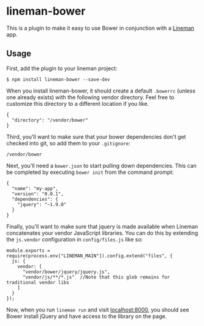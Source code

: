 # lineman-bower

This is a plugin to make it easy to use Bower in conjunction with a
[Lineman](http://linemanjs.com) app.

## Usage

First, add the plugin to your lineman project:

```
$ npm install lineman-bower --save-dev
```

When you install lineman-bower, it should create a default `.bowerrc` (unless one already exists) with the following
vendor directory. Feel free to customize this directory to a different location if you like.

```
{
  "directory": "/vendor/bower"
}
```

Third, you'll want to make sure that your bower dependencies don't get checked
into git, so add them to your `.gitignore`:

```
/vendor/bower
```

Next, you'll need a `bower.json` to start pulling down dependencies. This can be completed by executing `bower init`
from the command prompt:

```
{
  "name": "my-app",
  "version": "0.0.1",
  "dependencies": {
    "jquery": "~1.9.0"
  }
}
```

Finally, you'll want to make sure that jquery is made available when Lineman
concatenates your vendor JavaScript libraries. You can do this by extending the
`js.vendor` configuration in `config/files.js` like so:

```
module.exports = require(process.env["LINEMAN_MAIN"]).config.extend("files", {
  js: {
    vendor: [
      "vendor/bower/jquery/jquery.js",
      "vendor/js/**/*.js"  //Note that this glob remains for traditional vendor libs
    ]
  }
});
```

Now, when you run `lineman run` and visit [localhost:8000](http://localhost:8000),
you should see Bower install jQuery and have access to the library on the page.
